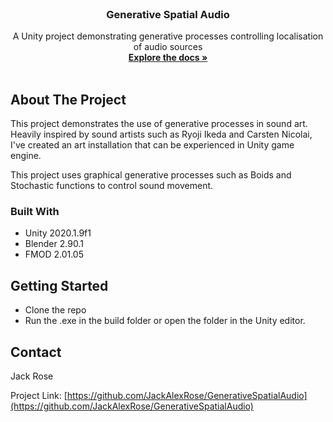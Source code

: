 <!-- PROJECT LOGO -->
<br />
<p align="center">
  <h3 align="center">Generative Spatial Audio</h3>

  <p align="center">
    A Unity project demonstrating generative processes controlling localisation of audio sources
    <br />
    <a href="https://github.com/JackAlexRose/GenerativeSpatialAudio"><strong>Explore the docs »</strong></a>
    <br />
    <br />
  </p>
</p>

<!-- ABOUT THE PROJECT -->
## About The Project

This project demonstrates the use of generative processes in sound art. Heavily inspired by sound artists such as Ryoji Ikeda and Carsten Nicolai, I've created an art installation that can be experienced in Unity game engine.

This project uses graphical generative processes such as Boids and Stochastic functions to control sound movement.

### Built With

* Unity 2020.1.9f1
* Blender 2.90.1
* FMOD 2.01.05

<!-- GETTING STARTED -->
## Getting Started

* Clone the repo
* Run the .exe in the build folder or open the folder in the Unity editor.

<!-- CONTACT -->
## Contact

Jack Rose

Project Link: [https://github.com/JackAlexRose/GenerativeSpatialAudio](https://github.com/JackAlexRose/GenerativeSpatialAudio)